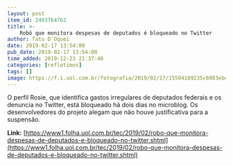 ```yaml
---
layout: post
item_id: 2493764762
title: >-
    Robô que monitora despesas de deputados é bloqueado no Twitter
author: Tatu D'Oquei
date: 2019-02-17 13:54:00
pub_date: 2019-02-17 13:54:00
time_added: 2019-12-23 21:37:46
categories: [refletimos]
tags: []
image: https://f.i.uol.com.br/fotografia/2019/02/17/15504189235c6983ebe59a2_1550418923_3x2_md.jpg
---
```


O perfil Rosie, que identifica gastos irregulares de deputados federais e os denuncia no Twitter, está bloqueado há dois dias no microblog. Os desenvolvedores do projeto alegam que não houve justificativa para a suspensão.

**Link:** [https://www1.folha.uol.com.br/tec/2019/02/robo-que-monitora-despesas-de-deputados-e-bloqueado-no-twitter.shtml](https://www1.folha.uol.com.br/tec/2019/02/robo-que-monitora-despesas-de-deputados-e-bloqueado-no-twitter.shtml)

